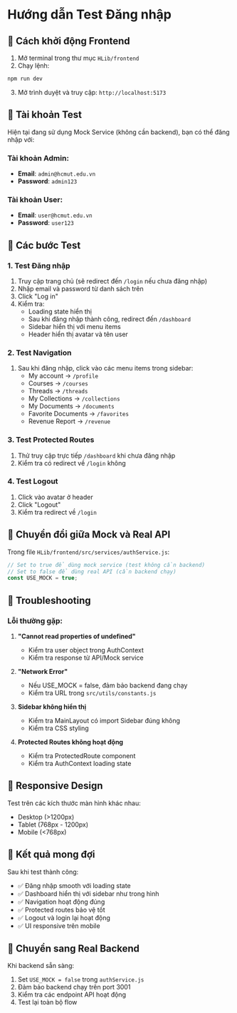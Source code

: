 # Hướng dẫn Test Đăng nhập

## 🚀 Cách khởi động Frontend

1. Mở terminal trong thư mục `HLib/frontend`
2. Chạy lệnh:
```bash
npm run dev
```
3. Mở trình duyệt và truy cập: `http://localhost:5173`

## 👤 Tài khoản Test

Hiện tại đang sử dụng Mock Service (không cần backend), bạn có thể đăng nhập với:

### Tài khoản Admin:
- **Email**: `admin@hcmut.edu.vn`
- **Password**: `admin123`

### Tài khoản User:
- **Email**: `user@hcmut.edu.vn`
- **Password**: `user123`

## 🧪 Các bước Test

### 1. Test Đăng nhập
1. Truy cập trang chủ (sẽ redirect đến `/login` nếu chưa đăng nhập)
2. Nhập email và password từ danh sách trên
3. Click "Log in"
4. Kiểm tra:
   - Loading state hiển thị
   - Sau khi đăng nhập thành công, redirect đến `/dashboard`
   - Sidebar hiển thị với menu items
   - Header hiển thị avatar và tên user

### 2. Test Navigation
1. Sau khi đăng nhập, click vào các menu items trong sidebar:
   - My account → `/profile`
   - Courses → `/courses`
   - Threads → `/threads`
   - My Collections → `/collections`
   - My Documents → `/documents`
   - Favorite Documents → `/favorites`
   - Revenue Report → `/revenue`

### 3. Test Protected Routes
1. Thử truy cập trực tiếp `/dashboard` khi chưa đăng nhập
2. Kiểm tra có redirect về `/login` không

### 4. Test Logout
1. Click vào avatar ở header
2. Click "Logout"
3. Kiểm tra redirect về `/login`

## 🔧 Chuyển đổi giữa Mock và Real API

Trong file `HLib/frontend/src/services/authService.js`:

```javascript
// Set to true để dùng mock service (test không cần backend)
// Set to false để dùng real API (cần backend chạy)
const USE_MOCK = true;
```

## 🐛 Troubleshooting

### Lỗi thường gặp:

1. **"Cannot read properties of undefined"**
   - Kiểm tra user object trong AuthContext
   - Kiểm tra response từ API/Mock service

2. **"Network Error"**
   - Nếu USE_MOCK = false, đảm bảo backend đang chạy
   - Kiểm tra URL trong `src/utils/constants.js`

3. **Sidebar không hiển thị**
   - Kiểm tra MainLayout có import Sidebar đúng không
   - Kiểm tra CSS styling

4. **Protected Routes không hoạt động**
   - Kiểm tra ProtectedRoute component
   - Kiểm tra AuthContext loading state

## 📱 Responsive Design

Test trên các kích thước màn hình khác nhau:
- Desktop (>1200px)
- Tablet (768px - 1200px)  
- Mobile (<768px)

## 🎯 Kết quả mong đợi

Sau khi test thành công:
- ✅ Đăng nhập smooth với loading state
- ✅ Dashboard hiển thị với sidebar như trong hình
- ✅ Navigation hoạt động đúng
- ✅ Protected routes bảo vệ tốt
- ✅ Logout và login lại hoạt động
- ✅ UI responsive trên mobile

## 🔄 Chuyển sang Real Backend

Khi backend sẵn sàng:
1. Set `USE_MOCK = false` trong `authService.js`
2. Đảm bảo backend chạy trên port 3001
3. Kiểm tra các endpoint API hoạt động
4. Test lại toàn bộ flow
